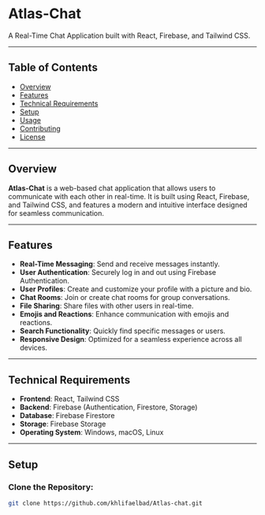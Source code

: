 # Atlas-Chat

A Real-Time Chat Application built with React, Firebase, and Tailwind CSS.

---

## Table of Contents

- [Overview](#overview)
- [Features](#features)
- [Technical Requirements](#technical-requirements)
- [Setup](#setup)
- [Usage](#usage)
- [Contributing](#contributing)
- [License](#license)

---

## Overview

**Atlas-Chat** is a web-based chat application that allows users to communicate with each other in real-time. It is built using React, Firebase, and Tailwind CSS, and features a modern and intuitive interface designed for seamless communication.

---

## Features

- **Real-Time Messaging**: Send and receive messages instantly.
- **User Authentication**: Securely log in and out using Firebase Authentication.
- **User Profiles**: Create and customize your profile with a picture and bio.
- **Chat Rooms**: Join or create chat rooms for group conversations.
- **File Sharing**: Share files with other users in real-time.
- **Emojis and Reactions**: Enhance communication with emojis and reactions.
- **Search Functionality**: Quickly find specific messages or users.
- **Responsive Design**: Optimized for a seamless experience across all devices.

---

## Technical Requirements

- **Frontend**: React, Tailwind CSS
- **Backend**: Firebase (Authentication, Firestore, Storage)
- **Database**: Firebase Firestore
- **Storage**: Firebase Storage
- **Operating System**: Windows, macOS, Linux

---

## Setup

### Clone the Repository:

```bash
git clone https://github.com/khlifaelbad/Atlas-chat.git
